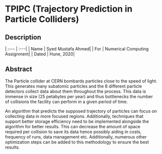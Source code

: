 # TPIPC (Trajectory Prediction in Particle Colliders)
## Description
| :---        | :---|
| Name      | Syed Mustafa Ahmed|
| For   | Numerical Computing Assignment|
| Dated   | Hune, 2020|

## Abstract
The Particle collider at CERN bombards particles close to the speed of light. This generates many subatomic particles and the 8 different particle detectors collect data about them throughout the process. This data is immense in size (25 petabytes per year) and thus bottlenecks the number of collisions the facility can perform in a given period of time.

An algorithm that predicts the supposed trajectory of particles can focus on collecting data in more focused regions. Additionally, techniques that support better storage efficiency need to be implemented alongside the algorithm for better results. This can decrease the amount of space required per collision to save its data hence possibly aiding in costs, frequency of runs, data management etc. Additionally, numerous other optimization steps can be added to this methodology to ensure the best results.

